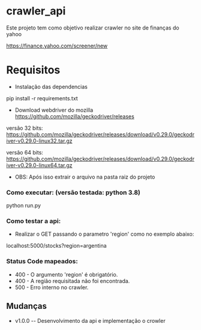 # crawler_api
Este projeto tem como objetivo realizar crawler no site de finanças do yahoo

https://finance.yahoo.com/screener/new

# Requisitos
- Instalação das dependencias

pip install -r requirements.txt

- Download webdriver do mozilla
https://github.com/mozilla/geckodriver/releases

versão 32 bits:
https://github.com/mozilla/geckodriver/releases/download/v0.29.0/geckodriver-v0.29.0-linux32.tar.gz

versão 64 bits:
https://github.com/mozilla/geckodriver/releases/download/v0.29.0/geckodriver-v0.29.0-linux64.tar.gz

 - OBS: Após isso extrair o arquivo na pasta raiz do projeto


### Como executar: (versão testada: python 3.8)
python run.py

### Como testar a api:
 - Realizar o GET passando o parametro 'region' como no exemplo abaixo:

localhost:5000/stocks?region=argentina


### Status Code mapeados:
- 400 - O argumento 'region' é obrigatório.
- 400 - A região requisitada não foi encontrada.
- 500 - Erro interno no crawler.

## Mudanças
* v1.0.0
 -- Desenvolvimento da api e implementação o crowler